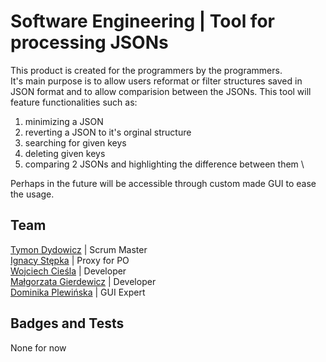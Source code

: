 # Software Engineering | Tool for processing JSONs
This product is created for the programmers by the programmers. \
It's main purpose is to allow users reformat or filter structures saved in JSON format and to allow comparision between the JSONs. This tool will feature functionalities such as:
1. minimizing a JSON
2. reverting a JSON to it's orginal structure
3. searching for given keys
4. deleting given keys
5. comparing 2 JSONs and highlighting the difference between them \

Perhaps in the future will be accessible through custom made GUI to ease the usage.

## Team
[Tymon Dydowicz](https://github.com/Tymon-Dydowicz) | Scrum Master \
[Ignacy Stępka](https://github.com/Iggyyy) | Proxy for PO \
[Wojciech Cieśla](https://github.com/GuterKomputer) | Developer \
[Małgorzata Gierdewicz](https://github.com/shrexlover) | Developer \
[Dominika Plewińska]() | GUI Expert 

## Badges and Tests
None for now
